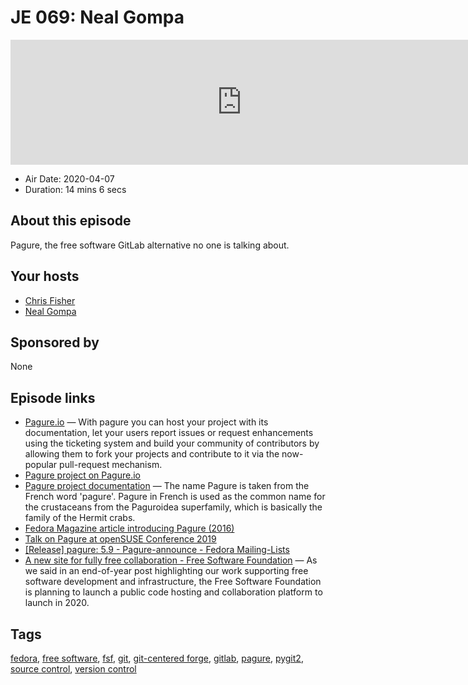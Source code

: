 # JE 069: Neal Gompa

<iframe src="https://player.fireside.fm/v2/WTrMvATU+4HugjoN3?theme=dark" width="740" height="200" frameborder="0" scrolling="no"></iframe>

* Air Date: 2020-04-07
* Duration: 14 mins 6 secs

## About this episode

Pagure, the free software GitLab alternative no one is talking about.

## Your hosts
* [Chris Fisher](https://extras.show/hosts/chrislas)
* [Neal Gompa](https://extras.show/guests/nealgompa)

## Sponsored by

None



## Episode links

  * [Pagure.io](https://pagure.io/ "Pagure.io") — With pagure you can host your project with its documentation, let your users report issues or request enhancements using the ticketing system and build your community of contributors by allowing them to fork your projects and contribute to it via the now-popular pull-request mechanism.
  * [Pagure project on Pagure.io](https://pagure.io/pagure "Pagure project on Pagure.io")
  * [Pagure project documentation](https://docs.pagure.org/pagure "Pagure project documentation") — The name Pagure is taken from the French word 'pagure'. Pagure in French is used as the common name for the crustaceans from the Paguroidea superfamily, which is basically the family of the Hermit crabs. 
  * [Fedora Magazine article introducing Pagure (2016)](https://fedoramagazine.org/pagure-diy-git-project-hosting/ "Fedora Magazine article introducing Pagure \(2016\)")
  * [Talk on Pagure at openSUSE Conference 2019](https://www.youtube.com/watch?v=wastUxOT6IQ "Talk on Pagure at openSUSE Conference 2019")
  * [[Release] pagure: 5.9 - Pagure-announce - Fedora Mailing-Lists](https://lists.pagure.io/archives/list/pagure-announce@lists.pagure.io/thread/CUIUPWEDHUAXN6P6JP5ETHVNEO6R55P5/ "\[Release\] pagure: 5.9 - Pagure-announce - Fedora Mailing-Lists")
  * [A new site for fully free collaboration - Free Software Foundation](https://www.fsf.org/blogs/sysadmin/coming-soon-a-new-site-for-fully-free-collaboration "A new site for fully free collaboration - Free Software Foundation") — As we said in an end-of-year post highlighting our work supporting free software development and infrastructure, the Free Software Foundation is planning to launch a public code hosting and collaboration platform to launch in 2020. 



## Tags

[fedora](https://extras.show/tags/fedora), [free software](https://extras.show/tags/free%20software), [fsf](https://extras.show/tags/fsf), [git](https://extras.show/tags/git), [git-centered forge](https://extras.show/tags/git-centered%20forge), [gitlab](https://extras.show/tags/gitlab), [pagure](https://extras.show/tags/pagure), [pygit2](https://extras.show/tags/pygit2), [source control](https://extras.show/tags/source%20control), [version control](https://extras.show/tags/version%20control)